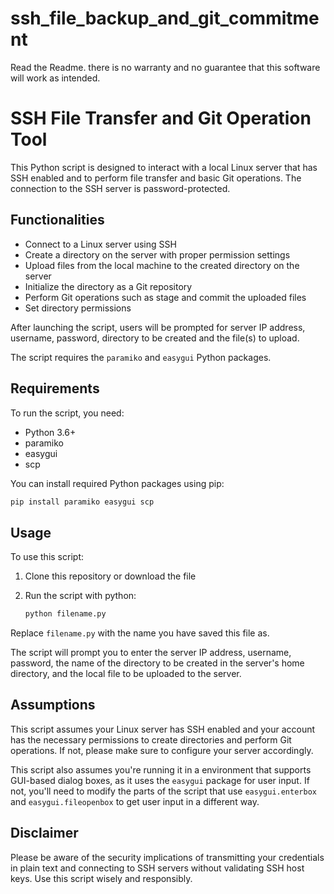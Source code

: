 # ssh_file_backup_and_git_commitment
Read the Readme. there is no warranty and no guarantee that this software will work as intended.
# SSH File Transfer and Git Operation Tool

This Python script is designed to interact with a local Linux server that has SSH enabled and to perform file transfer and basic Git operations. The connection to the SSH server is password-protected. 

## Functionalities

- Connect to a Linux server using SSH
- Create a directory on the server with proper permission settings
- Upload files from the local machine to the created directory on the server
- Initialize the directory as a Git repository
- Perform Git operations such as stage and commit the uploaded files
- Set directory permissions

After launching the script, users will be prompted for server IP address, username, password, directory to be created and the file(s) to upload.

The script requires the `paramiko` and `easygui` Python packages.

## Requirements

To run the script, you need:

- Python 3.6+
- paramiko
- easygui
- scp

You can install required Python packages using pip:

```bash
pip install paramiko easygui scp
```

## Usage

To use this script:

1. Clone this repository or download the file
2. Run the script with python:

   ```bash
   python filename.py
   ```

Replace `filename.py` with the name you have saved this file as.

The script will prompt you to enter the server IP address, username, password, the name of the directory to be created in the server's home directory, and the local file to be uploaded to the server. 

## Assumptions

This script assumes your Linux server has SSH enabled and your account has the necessary permissions to create directories and perform Git operations. If not, please make sure to configure your server accordingly. 

This script also assumes you're running it in a environment that supports GUI-based dialog boxes, as it uses the `easygui` package for user input. If not, you'll need to modify the parts of the script that use `easygui.enterbox` and `easygui.fileopenbox` to get user input in a different way.

## Disclaimer 

Please be aware of the security implications of transmitting your credentials in plain text and connecting to SSH servers without validating SSH host keys. Use this script wisely and responsibly.
